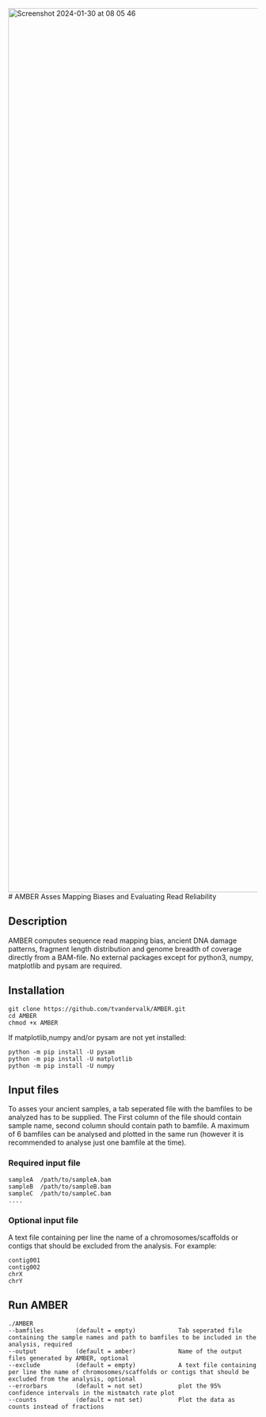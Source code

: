 <img width="1787" alt="Screenshot 2024-01-30 at 08 05 46" src="https://github.com/tvandervalk/AMBER/assets/64150803/f4d7ef24-0c0d-4a75-bf10-60a6d4431f2b">
# AMBER
Asses Mapping Biases and Evaluating Read Reliability

## Description
AMBER computes sequence read mapping bias, ancient DNA damage patterns, fragment length distribution and genome breadth of coverage directly from a BAM-file. 
No external packages except for python3, numpy, matplotlib and pysam are required.

## Installation

```
git clone https://github.com/tvandervalk/AMBER.git
cd AMBER
chmod +x AMBER
```

If matplotlib,numpy and/or pysam are not yet installed:
```
python -m pip install -U pysam
python -m pip install -U matplotlib
python -m pip install -U numpy
```

## Input files

To asses your ancient samples, a tab seperated file with the bamfiles to be analyzed has to be supplied. The First column of the file should contain sample name, second column should contain path to bamfile. A maximum of 6 bamfiles can be analysed and plotted in the same run (however it is recommended to analyse just one bamfile at the time).

### Required input file
```
sampleA  /path/to/sampleA.bam
sampleB  /path/to/sampleB.bam
sampleC  /path/to/sampleC.bam
....
```

### Optional input file
A text file containing per line the name of a chromosomes/scaffolds or contigs that should be excluded from the analysis. For example:
```
contig001
contig002
chrX
chrY
```

## Run AMBER

```
./AMBER
--bamfiles         (default = empty)            Tab seperated file containing the sample names and path to bamfiles to be included in the analysis, required
--output           (default = amber)            Name of the output files generated by AMBER, optional
--exclude          (default = empty)            A text file containing per line the name of chromosomes/scaffolds or contigs that should be excluded from the analysis, optional
--errorbars        (default = not set)          plot the 95% confidence intervals in the mistmatch rate plot
--counts           (default = not set)          Plot the data as counts instead of fractions
```

